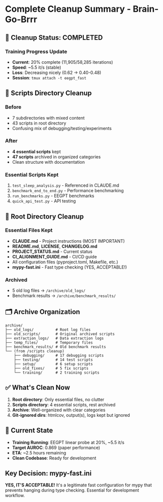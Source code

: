 # Complete Cleanup Summary - Brain-Go-Brrr

## 🎯 Cleanup Status: COMPLETED

### Training Progress Update
- **Current**: 20% complete (11,905/58,285 iterations)
- **Speed**: ~5.5 it/s (stable)
- **Loss**: Decreasing nicely (0.62 → 0.40-0.48)
- **Session**: `tmux attach -t eegpt_fast`

## 📁 Scripts Directory Cleanup

### Before
- 7 subdirectories with mixed content
- 43 scripts in root directory
- Confusing mix of debugging/testing/experiments

### After
- **4 essential scripts** kept
- **47 scripts** archived in organized categories
- Clean structure with documentation

### Essential Scripts Kept
1. `test_sleep_analysis.py` - Referenced in CLAUDE.md
2. `benchmark_end_to_end.py` - Performance benchmarking
3. `run_benchmarks.py` - EEGPT benchmarks
4. `quick_api_test.py` - API testing

## 📁 Root Directory Cleanup

### Essential Files Kept
- **CLAUDE.md** - Project instructions (MOST IMPORTANT)
- **README.md**, **LICENSE**, **CHANGELOG.md**
- **PROJECT_STATUS.md** - Current status
- **CI_ALIGNMENT_GUIDE.md** - CI/CD guide
- All configuration files (pyproject.toml, Makefile, etc.)
- **mypy-fast.ini** - Fast type checking (YES, ACCEPTABLE!)

### Archived
- 5 old log files → `/archive/old_logs/`
- Benchmark results → `/archive/benchmark_results/`

## 🗂️ Archive Organization

```
archive/
├── old_logs/          # Root log files
├── old_scripts/       # Original archived scripts
├── extraction_logs/   # Data extraction logs
├── temp_files/        # Temporary files
├── benchmark_results/ # Old benchmark results
└── (from /scripts cleanup)
    ├── debugging/     # 17 debugging scripts
    ├── testing/       # 14 test scripts
    ├── setup/         # 6 setup scripts
    ├── old_fixes/     # 5 fix scripts
    └── training/      # 2 training scripts
```

## ✅ What's Clean Now

1. **Root directory**: Only essential files, no clutter
2. **Scripts directory**: 4 essential scripts, rest archived
3. **Archive**: Well-organized with clear categories
4. **Git-ignored dirs**: htmlcov, output(s), logs kept but ignored

## 🚀 Current State

- **Training Running**: EEGPT linear probe at 20%, ~5.5 it/s
- **Target AUROC**: 0.869 (paper performance)
- **ETA**: ~2.5 hours remaining
- **Clean Codebase**: Ready for development

## Key Decision: mypy-fast.ini

**YES, IT'S ACCEPTABLE!** It's a legitimate fast configuration for mypy that prevents hanging during type checking. Essential for development workflow.